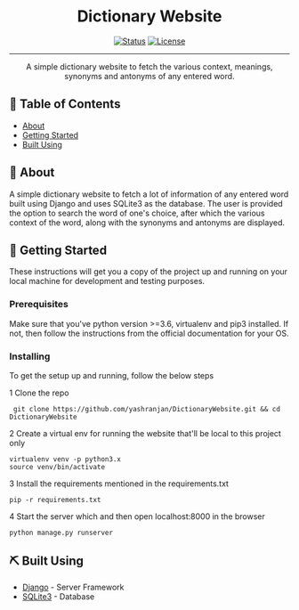 <h1 align="center">Dictionary Website</h1>

<div align="center">

[![Status](https://img.shields.io/badge/status-active-success.svg)]()
[![License](https://img.shields.io/badge/license-MIT-blue.svg)](/LICENSE)

</div>

---

<p align="center"> A simple dictionary website to fetch the various context, meanings, synonyms and antonyms of any entered word.
    <br> 
</p>

## 📝 Table of Contents

- [About](#about)
- [Getting Started](#getting_started)
- [Built Using](#built_using)

## 🧐 About <a name = "about"></a>

A simple dictionary website to fetch a lot of information of any entered word built using Django and uses SQLite3 as the database. The user is provided the option to search the word of one's choice, after which the various context of the word, along with the synonyms and antonyms are displayed.

## 🏁 Getting Started <a name = "getting_started"></a>

These instructions will get you a copy of the project up and running on your local machine for development and testing purposes.

### Prerequisites

Make sure that you've python version >=3.6, virtualenv and pip3 installed. If not, then follow the instructions from the official documentation for your OS.


### Installing

To get the setup up and running, follow the below steps

1 Clone the repo

```
 git clone https://github.com/yashranjan/DictionaryWebsite.git && cd DictionaryWebsite
```

2  Create a virtual env for running the website that'll be local to this project only

```
virtualenv venv -p python3.x
source venv/bin/activate
```

3 Install the requirements mentioned in the requirements.txt
```
pip -r requirements.txt
```
4 Start the server which and then open localhost:8000 in the browser
```
python manage.py runserver
```

## ⛏️ Built Using <a name = "built_using"></a>

- [Django](https://www.djangoproject.com/) - Server Framework
- [SQLite3](https://www.sqlite.org/index.html/) - Database

